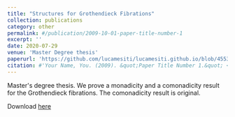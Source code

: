 ```yaml
---
title: "Structures for Grothendieck Fibrations"
collection: publications
category: other
permalink: #/publication/2009-10-01-paper-title-number-1
excerpt: ''
date: 2020-07-29
venue: 'Master Degree thesis'
paperurl: 'https://github.com/lucamesiti/lucamesiti.github.io/blob/4553d5f540e6d8ed425118238f6ef427793d6ef6/files/MastersThesis.pdf'
citation: #'Your Name, You. (2009). &quot;Paper Title Number 1.&quot; <i>Journal 1</i>. 1(1).'
---
```

Master's degree thesis. We prove a monadicity and a comonadicity result for the Grothendieck fibrations. The comonadicity result is original.

Download [here](https://github.com/lucamesiti/lucamesiti.github.io/blob/4553d5f540e6d8ed425118238f6ef427793d6ef6/files/MastersThesis.pdf)
